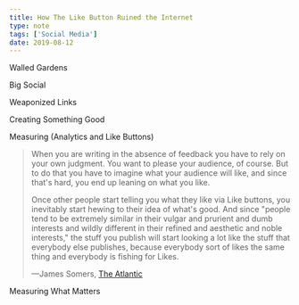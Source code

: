 ```yaml
---
title: How The Like Button Ruined the Internet
type: note
tags: ['Social Media']
date: 2019-08-12
---
```


Walled Gardens

Big Social

Weaponized Links

Creating Something Good

Measuring (Analytics and Like Buttons)

<blockquote>
  <p>When you are writing in the absence of feedback you have to rely on your own judgment. You want to please your audience, of course. But to do that you have to imagine what your audience will like, and since that's hard, you end up leaning on what you like.</p>
  <p>Once other people start telling you what they like via Like buttons, you inevitably start hewing to their idea of what's good. And since "people tend to be extremely similar in their vulgar and prurient and dumb interests and wildly different in their refined and aesthetic and noble interests," the stuff you publish will start looking a lot like the stuff that everybody else publishes, because everybody sort of likes the same thing and everybody is fishing for Likes.</p>
  <p class="cite">—James Somers, <a href="https://www.theatlantic.com/technology/archive/2017/03/how-the-like-button-ruined-the-internet/519795/">The Atlantic</a></p>
</blockquote>

Measuring What Matters
